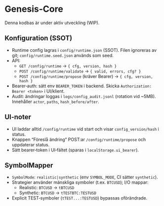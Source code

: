 # Genesis-Core
Denna kodbas är under aktiv utveckling (WIP).

<!--
>
> - Paper only: boten körs enbart mot Bitfinex Paper‑account. Livehandel aktiveras först när utvecklaren uttryckligen beslutar det.
> - Single‑user: endast repoägaren/utvecklaren utvecklar och använder boten.

Minimal kärna med FastAPI, config-validering, observability och Bitfinex IO.

## Setup (Python 3.11)

```powershell
python -m venv .venv
. .\.venv\Scripts\Activate.ps1
pip install -e .[dev]
uvicorn core.server:app --reload --app-dir src
```

Hälsa:

```bash
curl http://127.0.0.1:8000/health
```

## Testskript (Bitfinex)

Kräver ifylld `.env` (baserat på `.env.example`) för auth-test (auth-klienter tillkommer).

```bash
python scripts/test_rest_public.py
python scripts/test_ws_public.py
```

## Endpoints

- `GET /ui` – Minimal dashboard
- `POST /strategy/evaluate` – Kör strategi‑pipeline
- `GET /public/candles` – Publika candles (Bitfinex)
- `GET /auth/check` – Snabb auth‑hälsokontroll
- `POST /paper/submit` – Skicka paper‑order (TEST‑symboler)
- `GET /debug/auth` – Maskerad vy av laddade nycklar
- `GET /health` – Hälsa
- `GET /observability/dashboard` – Counters/gauges/events
- `GET /account/wallets` – Exchange‑wallets (proxy)
- `GET /account/positions` – Aktiva positioner (proxy, TEST)
- `GET /account/orders` – Öppna ordrar (proxy, TEST)
- SSOT Config:
  - `GET /config/runtime` → `{ cfg, version, hash }`
  - `POST /config/runtime/validate` → `{ valid, errors, cfg? }`
  - `POST /config/runtime/propose` (kräver Bearer)

Exempel:

```bash
curl -s http://127.0.0.1:8000/health
curl -s http://127.0.0.1:8000/observability/dashboard
curl -s http://127.0.0.1:8000/account/wallets
curl -s http://127.0.0.1:8000/config/runtime
```

### NonceManager

- Per-nyckel nonce i mikrosekunder (µs) med persistens och låsning.
- REST signerar strängen "/api/v2/{endpoint}{nonce}{body-json}" (HMAC-SHA384).
- WS använder millisekunder (ms) i `authNonce` med payload `AUTH{nonce_ms}`.
- Vid "nonce too small" (10114) görs engångs-retry efter `bump_nonce()`.

Auth-REST (curl-exempel – beräkna `bfx-nonce` och `bfx-signature` enligt `core/io/bitfinex/rest_auth.py`):

```bash
curl -s -X POST "https://api.bitfinex.com/v2/auth/r/alerts" \
  -H "Content-Type: application/json" \
  -H "bfx-apikey: <BITFINEX_API_KEY>" \
  -H "bfx-nonce: <NONCE_US>" \
  -H "bfx-signature: <HMAC_SHA384('/api/v2/auth/r/alerts' + NONCE_US + '{}')>" \
  -d '{}'
```

### Curl + PowerShell piping

Generera headers och använd dem direkt i curl (Windows PowerShell):

```powershell
$h = python scripts/build_auth_headers.py auth/r/alerts --body '{}' | ConvertFrom-Json
curl -s -X POST "https://api.bitfinex.com/v2/auth/r/alerts" `
  -H "Content-Type: application/json" `
  -H ("bfx-apikey: " + $h."bfx-apikey") `
  -H ("bfx-nonce: " + $h."bfx-nonce") `
  -H ("bfx-signature: " + $h."bfx-signature") `
  -d '{}'
```

### API‑nycklar (Paper account)

- Utveckling: Boten är en singel-user och används/utvecklas endast av utvecklaren för paper account och är för utveckling och testning, API nycklarna som används nu är API keys för paper account (Simulerad läge) Ingen rädsla att köp/sälj verkligen händer då detta är ett fullt ut paper account.
- Produktion: Boten kommer inte att användas i produktion/live trading tills utvecklaren säger annat.
- Endast nycklar behövs – REST/WS‑URL:er är hårdkodade mot Bitfinex v2. `.env` ska aldrig committas.
- Snabbverifiering:
  - `python scripts/test_ws_public.py` → `{ "ok": true }`
  - `python scripts/test_ws_auth.py` → `{ "ok": true }`
  - `python scripts/test_rest_auth.py` → `{ "status": 200 }`

### WS reconnect – snabbstart

Kör en minimal reconnect‑loop med ping/pong och åter‑auth:

```python
# scripts/run_ws_reconnect.py
import asyncio
from core.io.bitfinex.ws_reconnect import get_ws_reconnect_client

async def main():
    client = get_ws_reconnect_client()
    await client.run()

asyncio.run(main())
```

```powershell
python -c "import asyncio; from core.io.bitfinex.ws_reconnect import get_ws_reconnect_client; asyncio.run(get_ws_reconnect_client().run())"
```

## Pre-commit

```bash
pip install pre-commit
pre-commit install
```

## CI lokalt

```powershell
pwsh -File scripts/ci.ps1
```
-->

## Konfiguration (SSOT)

- Runtime config lagras i `config/runtime.json` (SSOT). Filen ignoreras av git; `config/runtime.seed.json` används som seed.
- API:
  - `GET /config/runtime` → `{ cfg, version, hash }`
  - `POST /config/runtime/validate` → `{ valid, errors, cfg? }`
  - `POST /config/runtime/propose` (kräver Bearer) → `{ cfg, version, hash }`
- Bearer‑auth: sätt env `BEARER_TOKEN` i backend. Skicka `Authorization: Bearer <token>` i UI/klient.
- Audit: ändringar loggas i `logs/config_audit.jsonl` (rotation vid ~5MB). Innehåller `actor`, `paths`, `hash_before/after`.

## UI‑noter
- UI laddar alltid `/config/runtime` vid start och visar `config_version/hash` i status.
- Knappen “Föreslå ändring” POST:ar `/config/runtime/propose` och uppdaterar status.
- Sätt bearer‑token i UI‑fältet (sparas i `localStorage.ui_bearer`).

## SymbolMapper
- `SymbolMode`: `realistic|synthetic` (env `SYMBOL_MODE`, CI sätter `synthetic`).
- Strategier använder mänskliga symboler (t.ex. `BTCUSD`); I/O mappar:
  - Realistic: `BTCUSD` → `tBTCUSD`
  - Synthetic: `BTCUSD` → `tTESTBTC:TESTUSD`
- Explicit TEST‑symboler (`tTEST...:TESTUSD`) bypassas oförändrade.
